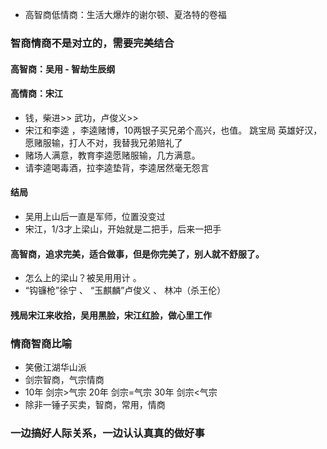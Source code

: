 - 高智商低情商：生活大爆炸的谢尔顿、夏洛特的卷福
### 智商情商不是对立的，需要完美结合
#### 高智商：吴用  - 智劫生辰纲
#### 高情商：宋江 
- 钱，柴进>>  武功，卢俊义>>
- 宋江和李逵 ，李逵赌博，10两银子买兄弟个高兴，也值。  跳宝局  英雄好汉，愿赌服输，打人不对，我替我兄弟赔礼了
- 赌场人满意，教育李逵愿赌服输，几方满意。
- 请李逵喝毒酒，拉李逵垫背，李逵居然毫无怨言
#### 结局
- 吴用上山后一直是军师，位置没变过
- 宋江，1/3才上梁山，开始就是二把手，后来一把手
#### 高智商，追求完美，适合做事，但是你完美了，别人就不舒服了。
- 怎么上的梁山？被吴用用计 。
- “钩镰枪”徐宁 、 “玉麒麟”卢俊义 、 林冲（杀王伦）
#### 残局宋江来收拾，吴用黑脸，宋江红脸，做心里工作
### 情商智商比喻
- 笑傲江湖华山派 
- 剑宗智商，气宗情商 
- 10年 剑宗>气宗 20年 剑宗=气宗 30年 剑宗<气宗
- 除非一锤子买卖，智商，常用，情商
### 一边搞好人际关系，一边认认真真的做好事
